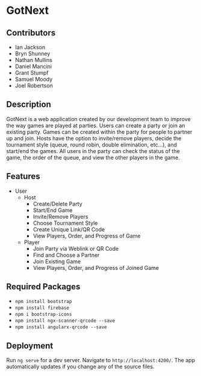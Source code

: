 # GotNext

## Contributors 
- Ian Jackson
- Bryn Shunney
- Nathan Mullins
- Daniel Mancini
- Grant Stumpf
- Samuel Moody
- Joel Robertson

## Description 
GotNext is a web application created by our development team to improve the way games are played at parties. Users can create a party or join an existing party. Games can be created within the party for people to partner up and join. Hosts have the option to invite/remove players, decide the tournament style (queue, round robin, double elimination, etc...), and start/end the games. All users in the party can check the status of the game, the order of the queue, and view the other players in the game. 

## Features 
- User
    - Host
        - Create/Delete Party
        - Start/End Game
        - Invite/Remove Players
        - Choose Tournament Style
        - Create Unique Link/QR Code
        - View Players, Order, and Progress of Game
    - Player
        - Join Party via Weblink or QR Code
        - Find and Choose a Partner
        - Join Existing Game
        - View Players, Order, and Progress of Joined Game

## Required Packages 
- `npm install bootstrap`
- `npm install firebase`
- `npm i bootstrap-icons`
- `npm install ngx-scanner-qrcode --save`
- `npm install angularx-qrcode --save`

## Deployment
Run `ng serve` for a dev server. Navigate to `http://localhost:4200/`. The app automatically updates if you change any of the source files.